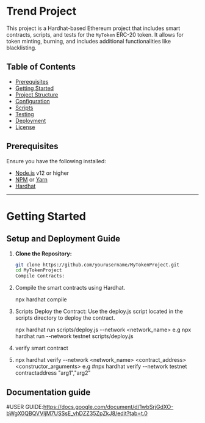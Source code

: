 # Trend Project

This project is a Hardhat-based Ethereum project that includes smart contracts, scripts, and tests for the `MyToken` ERC-20 token. It allows for token minting, burning, and includes additional functionalities like blacklisting.

## Table of Contents

- [Prerequisites](#prerequisites)
- [Getting Started](#getting-started)
- [Project Structure](#project-structure)
- [Configuration](#configuration)
- [Scripts](#scripts)
- [Testing](#testing)
- [Deployment](#deployment)
- [License](#license)

## Prerequisites

Ensure you have the following installed:

- [Node.js](https://nodejs.org/en/) v12 or higher
- [NPM](https://www.npmjs.com/) or [Yarn](https://yarnpkg.com/)
- [Hardhat](https://hardhat.org/)
---------------------------------------------------------------------------------------------------------------------------------------------------------------------------------
# Getting Started

## Setup and Deployment Guide

1. **Clone the Repository:**

   ```bash
   git clone https://github.com/yourusername/MyTokenProject.git
   cd MyTokenProject
   Compile Contracts:
2. Compile the smart contracts using Hardhat.

    npx hardhat compile

4. Scripts
Deploy the Contract:
Use the deploy.js script located in the scripts directory to deploy the contract.

   npx hardhat run scripts/deploy.js --network <network_name>
e.g npx hardhat run --network testnet scripts/deploy.js

6. verify smart contract
7. 
   npx hardhat verify --network <network_name> <contract_address> <constructor_arguments>
   e.g #npx hardhat verify --network testnet contractaddress "arg1","arg2"

## Documentation guide
   #USER GUIDE:https://docs.google.com/document/d/1wbSrjGdXO-bWgX0QBQVVIjM7USSsE_vhDZZ35ZpZkJ8/edit?tab=t.0

